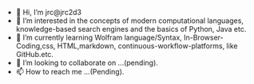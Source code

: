 - 👋 Hi, I’m jrc@jrc2d3
- 👀 I’m interested in the concepts of modern computational languages, knowledge-based search engines and the basics of Python, Java etc.
- 🌱 I’m currently learning Wolfram language/Syntax, In-Browser-Coding,css, HTML,markdown, continuous-workflow-platforms, like GitHub.etc.
- 💞️ I’m looking to collaborate on ...(pending).
- 📫 How to reach me ...(Pending).
